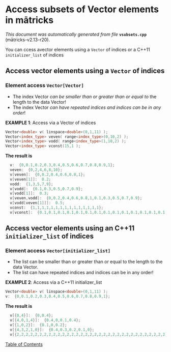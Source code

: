 
# Access subsets of Vector elements in mātricks
_This document was automatically generated from file_ **`vsubsets.cpp`** (mātricks-v2.13-r20).

You can ccess avector elements using a `Vector` of indices or a C++11 `initializer_list` of indices
## Access vector elements using a `Vector` of indices
### Element access `Vector[Vector]`

* The index Vector _can be smaller than or greater than or equal to_ the length to the data Vector!
* The index Vector _can have repeated indices and indices can be in any order_!


**EXAMPLE 1**: Access via a Vector of indices
```C++
Vector<double> v( linspace<double>(0,1,11) );
Vector<index_type> veven( range<index_type>(0,10,2) );
Vector<index_type> vodd( range<index_type>(1,10,2) );
Vector<index_type> vconst(15,1 );
```

**The result is**
```C++
  v:  {0,0.1,0.2,0.3,0.4,0.5,0.6,0.7,0.8,0.9,1}; 
  veven:  {0,2,4,6,8,10}; 
  v[veven]:  {0,0.2,0.4,0.6,0.8,1}; 
  v[veven[1]]:  0.2; 
  vodd:  {1,3,5,7,9}; 
  v[vodd]:  {0.1,0.3,0.5,0.7,0.9}; 
  v[vodd[1]]:  0.3; 
  v[veven,vodd]:  {0,0.2,0.4,0.6,0.8,1,0.1,0.3,0.5,0.7,0.9}; 
  v[vodd[veven[1]]]:  0.5; 
  vconst:  {1,1,1,1,1,1,1,1,1,1,1,1,1,1,1}; 
  v[vconst]:  {0.1,0.1,0.1,0.1,0.1,0.1,0.1,0.1,0.1,0.1,0.1,0.1,0.1,0.1,0.1}; 
```

## Access vector elements using an C++11 `initializer_list` of indices
### Element access `Vector[initializer_list]`

* The list can be smaller than or greater than or equal to the length to the data Vector.
* The list can have repeated indices and indices can be in any order!


**EXAMPLE 2**: Access via a C++11 initializer_list
```C++
Vector<double> v( linspace<double>(0,1,11) );
v:  {0,0.1,0.2,0.3,0.4,0.5,0.6,0.7,0.8,0.9,1}; 
```

**The result is**
```C++
  v[{0,4}]:  {0,0.4}; 
  v[{4,0,1,4}]:  {0.4,0,0.1,0.4}; 
  v[{1,0,2}]:  {0.1,0,0.2}; 
  v[{4,3,2,1,0}]:  {0.4,0.3,0.2,0.1,0}; 
  v[{2,2,2,2,2,2,2,2,2,2,2,2,2,2,2,2,2,2,2,2,2,2,2,2,2,2,2,2,2,2,2,2,2}]:  {0.2,0.2,0.2,0.2,0.2,0.2,0.2,0.2,0.2,0.2,0.2,0.2,0.2,0.2,0.2,0.2,0.2,0.2,0.2,0.2,0.2,0.2,0.2,0.2,0.2,0.2,0.2,0.2,0.2,0.2,0.2,0.2,0.2}; 
```


[Table of Contents](README.md)
